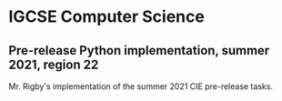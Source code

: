 # IGCSE Computer Science
## Pre-release Python implementation, summer 2021, region 22
Mr. Rigby's implementation of the summer 2021 CIE pre-release tasks.
